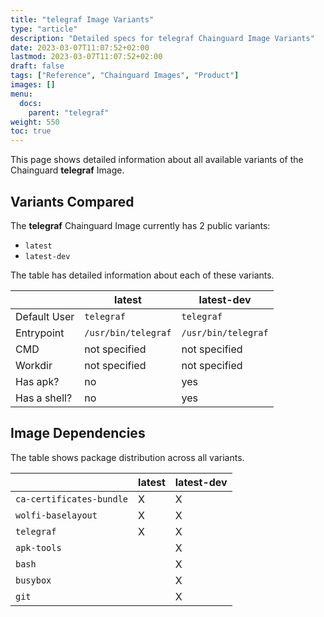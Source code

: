 ```yaml
---
title: "telegraf Image Variants"
type: "article"
description: "Detailed specs for telegraf Chainguard Image Variants"
date: 2023-03-07T11:07:52+02:00
lastmod: 2023-03-07T11:07:52+02:00
draft: false
tags: ["Reference", "Chainguard Images", "Product"]
images: []
menu:
  docs:
    parent: "telegraf"
weight: 550
toc: true
---
```


This page shows detailed information about all available variants of the Chainguard **telegraf** Image.

## Variants Compared
The **telegraf** Chainguard Image currently has 2 public variants: 

- `latest`
- `latest-dev`

The table has detailed information about each of these variants.

|              | latest              | latest-dev          |
|--------------|---------------------|---------------------|
| Default User | `telegraf`          | `telegraf`          |
| Entrypoint   | `/usr/bin/telegraf` | `/usr/bin/telegraf` |
| CMD          | not specified       | not specified       |
| Workdir      | not specified       | not specified       |
| Has apk?     | no                  | yes                 |
| Has a shell? | no                  | yes                 |

## Image Dependencies
The table shows package distribution across all variants.

|                          | latest | latest-dev |
|--------------------------|--------|------------|
| `ca-certificates-bundle` | X      | X          |
| `wolfi-baselayout`       | X      | X          |
| `telegraf`               | X      | X          |
| `apk-tools`              |        | X          |
| `bash`                   |        | X          |
| `busybox`                |        | X          |
| `git`                    |        | X          |


